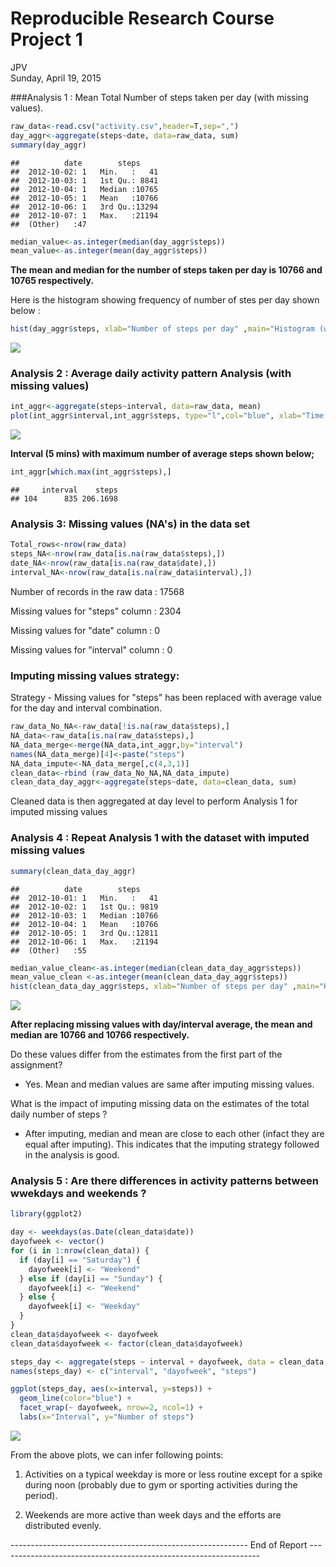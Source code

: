 # Reproducible Research Course Project 1
JPV  
Sunday, April 19, 2015  

###Analysis 1 : Mean Total Number of steps taken per day (with missing values). 


```r
raw_data<-read.csv("activity.csv",header=T,sep=",")
day_aggr<-aggregate(steps~date, data=raw_data, sum)
summary(day_aggr)
```

```
##          date        steps      
##  2012-10-02: 1   Min.   :   41  
##  2012-10-03: 1   1st Qu.: 8841  
##  2012-10-04: 1   Median :10765  
##  2012-10-05: 1   Mean   :10766  
##  2012-10-06: 1   3rd Qu.:13294  
##  2012-10-07: 1   Max.   :21194  
##  (Other)   :47
```

```r
median_value<-as.integer(median(day_aggr$steps))
mean_value<-as.integer(mean(day_aggr$steps))
```

**The mean and median for the number of steps taken per day is 10766 and  10765 respectively.**

Here is the histogram showing frequency of number of stes per day shown below :


```r
hist(day_aggr$steps, xlab="Number of steps per day" ,main="Histogram (with missing values)",col="yellow")
```

![](PA1_template_files/figure-html/unnamed-chunk-2-1.png) 

### Analysis 2 : Average daily activity pattern Analysis (with missing values)


```r
int_aggr<-aggregate(steps~interval, data=raw_data, mean)
plot(int_aggr$interval,int_aggr$steps, type="l",col="blue", xlab="Time Interval",ylab="No. of steps",main="Average daily activity pattern Analysis (with missing values)")
```

![](PA1_template_files/figure-html/unnamed-chunk-3-1.png) 

**Interval (5 mins) with maximum number of average steps shown below;**


```r
int_aggr[which.max(int_aggr$steps),]
```

```
##     interval    steps
## 104      835 206.1698
```

### Analysis 3: Missing values (NA's) in the data set


```r
Total_rows<-nrow(raw_data)
steps_NA<-nrow(raw_data[is.na(raw_data$steps),])
date_NA<-nrow(raw_data[is.na(raw_data$date),])
interval_NA<-nrow(raw_data[is.na(raw_data$interval),])
```
Number of records in the raw data  : 17568

Missing values for "steps" column : 2304

Missing values for "date" column  : 0

Missing values for "interval" column  : 0

### Imputing missing values strategy:

Strategy - Missing values for "steps" has been replaced with average value for the day and interval combination.


```r
raw_data_No_NA<-raw_data[!is.na(raw_data$steps),]
NA_data<-raw_data[is.na(raw_data$steps),]
NA_data_merge<-merge(NA_data,int_aggr,by="interval")
names(NA_data_merge)[4]<-paste("steps")
NA_data_impute<-NA_data_merge[,c(4,3,1)]
clean_data<-rbind (raw_data_No_NA,NA_data_impute)
clean_data_day_aggr<-aggregate(steps~date, data=clean_data, sum)
```

Cleaned data is then aggregated at day level to perform Analysis 1 for imputed missing values


### Analysis 4 : Repeat Analysis 1 with the dataset with imputed missing values


```r
summary(clean_data_day_aggr)
```

```
##          date        steps      
##  2012-10-01: 1   Min.   :   41  
##  2012-10-02: 1   1st Qu.: 9819  
##  2012-10-03: 1   Median :10766  
##  2012-10-04: 1   Mean   :10766  
##  2012-10-05: 1   3rd Qu.:12811  
##  2012-10-06: 1   Max.   :21194  
##  (Other)   :55
```

```r
median_value_clean<-as.integer(median(clean_data_day_aggr$steps))
mean_value_clean <-as.integer(mean(clean_data_day_aggr$steps))
hist(clean_data_day_aggr$steps, xlab="Number of steps per day" ,main="Histogram (After imputing missing values)",col="green")
```

![](PA1_template_files/figure-html/unnamed-chunk-7-1.png) 

**After replacing missing values with day/interval average, the mean and median are 10766 and  10766 respectively.**


Do these values differ from the estimates from the first part of the assignment?

- Yes. Mean and median values are same after imputing missing values.

What is the impact of imputing missing data on the estimates of the total daily number of steps ?

- After imputing, median and mean are close to each other (infact they are equal after imputing). This indicates that the imputing strategy followed in the analysis is good. 


### Analysis 5 : Are there differences in activity patterns between wwekdays and weekends ?


```r
library(ggplot2)

day <- weekdays(as.Date(clean_data$date))
dayofweek <- vector()
for (i in 1:nrow(clean_data)) {
  if (day[i] == "Saturday") {
    dayofweek[i] <- "Weekend"
  } else if (day[i] == "Sunday") {
    dayofweek[i] <- "Weekend"
  } else {
    dayofweek[i] <- "Weekday"
  }
}
clean_data$dayofweek <- dayofweek
clean_data$dayofweek <- factor(clean_data$dayofweek)

steps_day <- aggregate(steps ~ interval + dayofweek, data = clean_data, mean)
names(steps_day) <- c("interval", "dayofweek", "steps")

ggplot(steps_day, aes(x=interval, y=steps)) + 
  geom_line(color="blue") + 
  facet_wrap(~ dayofweek, nrow=2, ncol=1) +
  labs(x="Interval", y="Number of steps")  
```

![](PA1_template_files/figure-html/unnamed-chunk-8-1.png) 

From the above plots, we can infer following points:

1.  Activities on a typical weekday is more or less routine except for a spike during noon (probably due to gym or sporting activities during the period). 

2.  Weekends are more active than week days and the efforts are distributed evenly.

 
 

----------------------------------------------------------- End of Report -----------------------------------------------------------------

